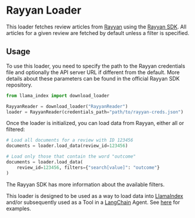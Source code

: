 # Rayyan Loader

This loader fetches review articles from [Rayyan](https://www.rayyan.ai/)
using the [Rayyan SDK](https://github.com/rayyansys/rayyan-python-sdk). All articles
for a given review are fetched by default unless a filter is specified.

## Usage

To use this loader, you need to specify the path to the Rayyan credentials file
and optionally the API server URL if different from the default. More details
about these parameters can be found in the official Rayyan SDK repository.

```python
from llama_index import download_loader

RayyanReader = download_loader("RayyanReader")
loader = RayyanReader(credentials_path="path/to/rayyan-creds.json")
```

Once the loader is initialized, you can load data from Rayyan, either all or filtered:

```python
# Load all documents for a review with ID 123456
documents = loader.load_data(review_id=123456)

# Load only those that contain the word "outcome"
documents = loader.load_data(
    review_id=123456, filters={"search[value]": "outcome"}
)
```

The Rayyan SDK has more information about the available filters.

This loader is designed to be used as a way to load data into [LlamaIndex](https://github.com/run-llama/llama_index/tree/main/llama_index) and/or subsequently used as a Tool in a [LangChain](https://github.com/hwchase17/langchain) Agent. See [here](https://github.com/emptycrown/llama-hub/tree/main) for examples.
